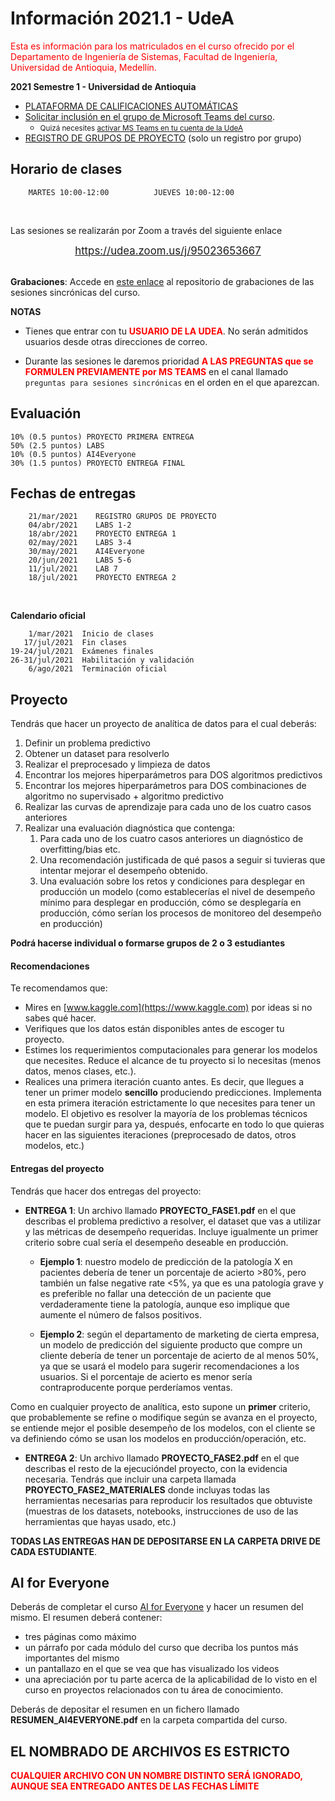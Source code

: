 # Información 2021.1 - UdeA

<font color="red">Esta es información para los matriculados en el curso ofrecido por el Departamento de Ingeniería de Sistemas, Facultad de Ingeniería,
Universidad de Antioquia, Medellín.</font>

**2021 Semestre 1 - Universidad de Antioquia**

- [PLATAFORMA DE CALIFICACIONES AUTOMÁTICAS](https://m5knaekxo6.execute-api.us-west-2.amazonaws.com/dev-v0001/rlxmooc/web/login)
- [Solicitar inclusión en el grupo de Microsoft Teams del curso](https://teams.microsoft.com/l/team/19%3af52598ef79fb4f2f9c23d6a92a4fd2b9%40thread.tacv2/conversations?groupId=57154a3b-7f2b-4050-8479-600704f64983&tenantId=99e1e721-7184-498e-8aff-b2ad4e53c1c2). 
     - <small>Quizá necesites [activar MS Teams en tu cuenta de la UdeA](http://www.udea.edu.co/wps/wcm/connect/udea/189893cf-94f2-4435-ad5b-6914d60bb1ad/DI-GI-IN-11%2B%281%29+%281%29.pdf?MOD=AJPERES&CVID=n5W8Iev)</small>
- [REGISTRO DE GRUPOS DE PROYECTO](https://forms.gle/vEV7m9iVQhXGZ1QQ9) (solo un registro por grupo)





## Horario de clases
    
        MARTES 10:00-12:00          JUEVES 10:00-12:00

<br/>

Las sesiones se realizarán por Zoom a través del siguiente enlace 

<center><big><a href="https://udea.zoom.us/j/95023653667">https://udea.zoom.us/j/95023653667</a></big></center>

<br/>

**Grabaciones**: Accede en [este enlace](http://ingeniaudea.edu.co/zoom-recordings/recordings/docenciaingenia52@udea.edu.co/95023653667/2021-02-28) al repositorio de grabaciones de las sesiones sincrónicas del curso.

**NOTAS**

- Tienes que entrar con tu <font color="red"><b>USUARIO DE LA UDEA</b></font>. No serán admitidos usuarios desde otras direcciones de correo.

- Durante las sesiones le daremos prioridad <font color='red'><b>A LAS PREGUNTAS que se FORMULEN PREVIAMENTE por MS TEAMS</b></font> en el canal llamado `preguntas para sesiones sincrónicas` en el orden en el que aparezcan.



## Evaluación

    10% (0.5 puntos) PROYECTO PRIMERA ENTREGA
    50% (2.5 puntos) LABS
    10% (0.5 puntos) AI4Everyone
    30% (1.5 puntos) PROYECTO ENTREGA FINAL


## Fechas de entregas

        21/mar/2021    REGISTRO GRUPOS DE PROYECTO
        04/abr/2021    LABS 1-2
        18/abr/2021    PROYECTO ENTREGA 1
        02/may/2021    LABS 3-4
        30/may/2021    AI4Everyone
        20/jun/2021    LABS 5-6
        11/jul/2021    LAB 7
        18/jul/2021    PROYECTO ENTREGA 2
<br/>

**Calendario oficial**

        1/mar/2021  Inicio de clases
       17/jul/2021  Fin clases
    19-24/jul/2021  Exámenes finales
    26-31/jul/2021  Habilitación y validación
        6/ago/2021  Terminación oficial


## Proyecto

Tendrás que hacer un proyecto de analítica de datos para el cual deberás:

1. Definir un problema predictivo
2. Obtener un dataset para resolverlo
3. Realizar el preprocesado y limpieza de datos
4. Encontrar los mejores hiperparámetros para DOS algoritmos predictivos
5. Encontrar los mejores hiperparámetros para DOS combinaciones de algoritmo no supervisado + algoritmo predictivo
6. Realizar las curvas de aprendizaje  para cada uno de los cuatro casos anteriores
7. Realizar una evaluación diagnóstica que contenga:
    1. Para cada uno de los cuatro casos anteriores un diagnóstico de overfitting/bias etc.
    1. Una recomendación justificada de qué pasos a seguir si tuvieras que intentar mejorar el desempeño obtenido.
    1. Una evaluación sobre los retos y condiciones para desplegar en producción un modelo (como establecerías el nivel de desempeño mínimo para desplegar en producción, cómo se desplegaría en producción, cómo serían los procesos de monitoreo del desempeño en producción)

**Podrá hacerse individual o formarse grupos de 2 o 3 estudiantes**

#### Recomendaciones

Te recomendamos que:

- Mires en [www.kaggle.com](https://www.kaggle.com) por ideas si no sabes qué hacer.
- Verifiques que los datos están disponibles antes de escoger tu proyecto.
- Estimes los requerimientos computacionales para generar los modelos que necesites. Reduce el alcance de tu proyecto si lo necesitas (menos datos, menos clases, etc.).
- Realices una primera iteración cuanto antes. Es decir, que llegues a tener un primer modelo **sencillo** produciendo predicciones. Implementa en esta primera iteración estrictamente lo que necesites para tener un modelo. El objetivo es resolver la mayoría de los problemas técnicos que te puedan surgir para ya, después, enfocarte en todo lo que quieras hacer en las siguientes iteraciones (preprocesado de datos, otros modelos, etc.)



#### Entregas del proyecto

Tendrás que hacer dos entregas del proyecto:

- **ENTREGA 1**: Un archivo llamado **PROYECTO_FASE1.pdf** en el que describas el problema predictivo a resolver, el dataset que vas a utilizar y las métricas de desempeño requeridas. Incluye igualmente un primer criterio sobre cual sería el desempeño deseable en producción. 

     - **Ejemplo 1**: nuestro modelo de predicción de la patología X en pacientes debería de tener un porcentaje de acierto >80%, pero también un false negative rate <5%, ya que es una patología grave y es preferible no fallar una detección de un paciente que verdaderamente tiene la patología, aunque eso implique que aumente el número de falsos positivos.

    - **Ejemplo 2**: según el departamento de marketing de cierta empresa, un modelo de predicción del siguiente producto que compre un cliente debería de tener un porcentaje de acierto de al menos 50%, ya que se usará el modelo para sugerir recomendaciones a los usuarios. Si el porcentaje de acierto es menor sería contraproducente porque perderíamos ventas.

Como en cualquier proyecto de analítica, esto supone un **primer** criterio, que probablemente se refine o modifique según se avanza en el proyecto, se entiende mejor el posible desempeño de los modelos, con el cliente se va definiendo cómo se usan los modelos en producción/operación, etc.


- **ENTREGA 2**: Un archivo llamado **PROYECTO_FASE2.pdf** en el que describas el resto de la ejecucióndel proyecto, con la evidencia necesaria. Tendrás que incluir una carpeta llamada **PROYECTO_FASE2_MATERIALES** donde incluyas todas las herramientas necesarias para reproducir los resultados que obtuviste (muestras de los datasets, notebooks, instrucciones de uso de las herramientas que hayas usado, etc.)

**TODAS LAS ENTREGAS HAN DE DEPOSITARSE EN LA CARPETA DRIVE DE CADA ESTUDIANTE**.




## AI for Everyone

Deberás de completar el curso [AI for Everyone](https://www.deeplearning.ai/ai-for-everyone/) y hacer un resumen del mismo. El resumen deberá contener:

- tres páginas como máximo
- un párrafo por cada módulo del curso que decriba los puntos más importantes del mismo
- un pantallazo en el que se vea que has visualizado los videos
- una apreciación por tu parte acerca de la aplicabilidad de lo visto en el curso en proyectos relacionados con tu área de conocimiento.

Deberás de depositar el resumen en un fichero llamado **RESUMEN_AI4EVERYONE.pdf** en la carpeta compartida del curso.

## EL NOMBRADO DE ARCHIVOS ES ESTRICTO

<font color="red"><b>CUALQUIER ARCHIVO CON UN NOMBRE DISTINTO SERÁ IGNORADO, AUNQUE SEA ENTREGADO ANTES DE LAS FECHAS LÍMITE</b></font>
